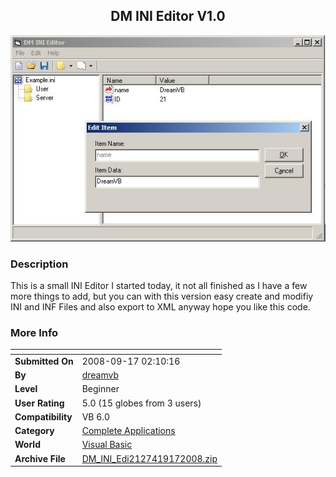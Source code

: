 ﻿<div align="center">

## DM INI Editor V1\.0

<img src="PIC20089172044367080.jpg">
</div>

### Description

This is a small INI Editor I started today, it not all finished as I have a few more things to add, but you can with this version easy create and modifiy INI and INF Files and also export to XML anyway hope you like this code.
 
### More Info
 


<span>             |<span>
---                |---
**Submitted On**   |2008-09-17 02:10:16
**By**             |[dreamvb](https://github.com/Planet-Source-Code/PSCIndex/blob/master/ByAuthor/dreamvb.md)
**Level**          |Beginner
**User Rating**    |5.0 (15 globes from 3 users)
**Compatibility**  |VB 6\.0
**Category**       |[Complete Applications](https://github.com/Planet-Source-Code/PSCIndex/blob/master/ByCategory/complete-applications__1-27.md)
**World**          |[Visual Basic](https://github.com/Planet-Source-Code/PSCIndex/blob/master/ByWorld/visual-basic.md)
**Archive File**   |[DM\_INI\_Edi2127419172008\.zip](https://github.com/Planet-Source-Code/dreamvb-dm-ini-editor-v1-0__1-71099/archive/master.zip)








